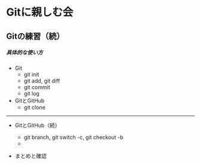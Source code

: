 # Gitに親しむ会
## Gitの練習（続）



##### 具体的な使い方
- Git
  - git init
  - git add, git diff
  - git commit
  - git log
- GitとGitHub
    - git clone
***
- GitとGitHub（続）
  - git branch, git switch -c, git checkout -b
  -

- まとめと確認
